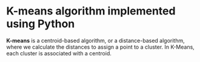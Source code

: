 # K-means algorithm implemented using Python

<p><b>K-means</b> is a centroid-based algorithm, or a distance-based algorithm, where we calculate the distances to assign a point to a cluster. In K-Means, each cluster is associated with a centroid.</p>
